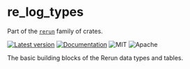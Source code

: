 # re_log_types

Part of the [`rerun`](https://github.com/rerun-io/rerun) family of crates.

[![Latest version](https://img.shields.io/crates/v/re_log_types.svg)](https://crates.io/crates/re_log_types)
[![Documentation](https://docs.rs/re_log_types/badge.svg)](https://docs.rs/re_log_types)
![MIT](https://img.shields.io/badge/license-MIT-blue.svg)
![Apache](https://img.shields.io/badge/license-Apache-blue.svg)

The basic building blocks of the Rerun data types and tables.
